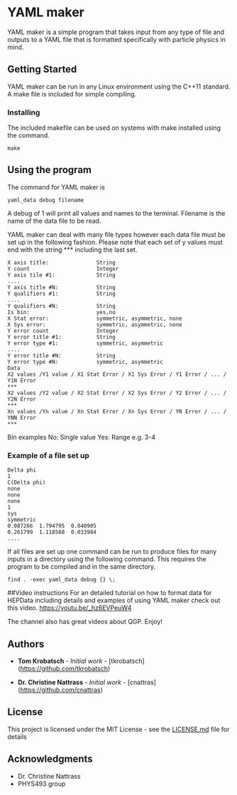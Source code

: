 # YAML maker

YAML maker is a simple program that takes input from any type of file and outputs to a YAML file that is formatted specifically with particle physics in mind.

## Getting Started

YAML maker can be run in any Linux environment using the C++11 standard. A make file is included for simple compiling.

### Installing

The included makefile can be used on systems with make installed using the command.

```
make
```

## Using the program

The command for YAML maker is 

```
yaml_data debug filename
```
A debug of 1 will print all values and names to the terminal. Filename is the name of the data file to be read.

YAML maker can deal with many file types however each data file must be set up in the following fashion. Please note that each set of y values must end with the string *** including the last set.

```
X axis title:				String
Y count						Integer
Y axis tile #1:				String
....
Y axis title #N:			String
Y qualifiers #1:			String
....
Y qualifiers #N:			String
Is bin:						yes,no
X Stat error:				symmetric, asymmetric, none
X Sys error:				symmetric, asymmetric, none
Y error count				Integer
Y error title #1:			String
Y error type #1:			symmetric, asymmetric
....
Y error title #N:			String
Y error type #N:			symmetric, asymmetric
Data
X2 values /Y1 value / X1 Stat Error / X1 Sys Error / Y1 Error / ... / Y1N Error
***
X2 values /Y2 value / X2 Stat Error / X2 Sys Error / Y2 Error / ... / Y2N Error
***
Xn values /Yn value / Xn Stat Error / Xn Sys Error / YN Error / ... / YNN Error
***
```

Bin examples
No: Single value
Yes: Range e.g. 3-4

### Example of a file set up

```
Delta phi
1
C(Delta phi)
none
none
none
1
sys
symmetric
0.087266  1.794795  0.040905  
0.261799  1.118588  0.033984 
....
```

If all files are set up one command can be run to produce files for many inputs in a directory using the following command. This requires the program to be compiled and in the same directory.

```
find . -exec yaml_data debug {} \;
```

##Video instructions
For an detailed tutorial on how to format data for HEPData including details and examples of using YAML maker check out this video.
https://youtu.be/_hz6EVPeuW4

The channel also has great videos about QGP. Enjoy!

## Authors

* **Tom Krobatsch** - *Initial work* - [tkrobatsch]
(https://github.com/tkrobatsch)

* **Dr. Christine Nattrass** - *Initial work* - [cnattras]
(https://github.com/cnattras)

## License

This project is licensed under the MIT License - see the [LICENSE.md](LICENSE.md) file for details

## Acknowledgments

* Dr. Christine Nattrass
* PHYS493 group